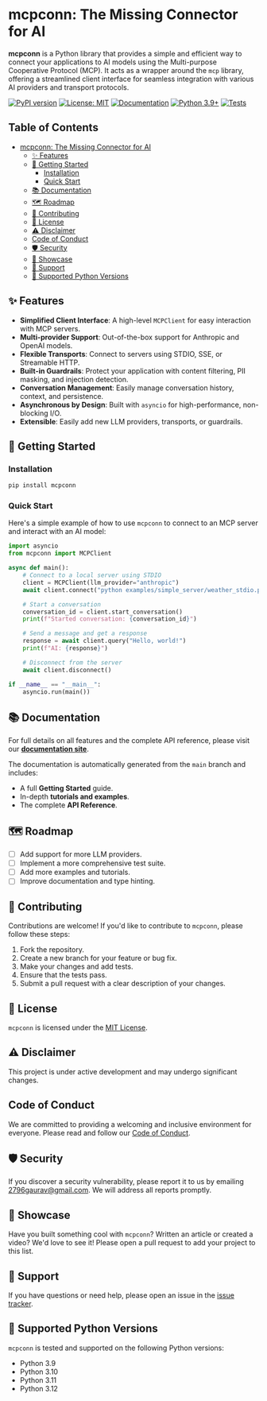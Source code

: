 # mcpconn: The Missing Connector for AI

**mcpconn** is a Python library that provides a simple and efficient way to connect your applications to AI models using the Multi-purpose Cooperative Protocol (MCP). It acts as a wrapper around the `mcp` library, offering a streamlined client interface for seamless integration with various AI providers and transport protocols.

[![PyPI version](https://badge.fury.io/py/mcpconn.svg)](https://badge.fury.io/py/mcpconn)
[![License: MIT](https://img.shields.io/badge/License-MIT-yellow.svg)](https://opensource.org/licenses/MIT)
[![Documentation](https://img.shields.io/badge/Documentation-blue.svg)](https://2796gaurav.github.io/mcpconn)
[![Python 3.9+](https://img.shields.io/badge/python-3.9+-blue.svg)](https://www.python.org/downloads/)
[![Tests](https://github.com/2796gaurav/mcpconn/workflows/Python%20Tests/badge.svg)](https://github.com/2796gaurav/mcpconn/actions)

## Table of Contents

- [mcpconn: The Missing Connector for AI](#mcpconn-the-missing-connector-for-ai)
  - [✨ Features](#-features)
  - [🚀 Getting Started](#-getting-started)
    - [Installation](#installation)
    - [Quick Start](#quick-start)
  - [📚 Documentation](#-documentation)
  - [🗺️ Roadmap](#️-roadmap)
  - [🤝 Contributing](#-contributing)
  - [📄 License](#-license)
  - [⚠️ Disclaimer](#️-disclaimer)
  - [Code of Conduct](#code-of-conduct)
  - [🛡️ Security](#️-security)
  - [🌟 Showcase](#-showcase)
  - [💬 Support](#-support)
  - [🐍 Supported Python Versions](#-supported-python-versions)

## ✨ Features

- **Simplified Client Interface**: A high-level `MCPClient` for easy interaction with MCP servers.
- **Multi-provider Support**: Out-of-the-box support for Anthropic and OpenAI models.
- **Flexible Transports**: Connect to servers using STDIO, SSE, or Streamable HTTP.
- **Built-in Guardrails**: Protect your application with content filtering, PII masking, and injection detection.
- **Conversation Management**: Easily manage conversation history, context, and persistence.
- **Asynchronous by Design**: Built with `asyncio` for high-performance, non-blocking I/O.
- **Extensible**: Easily add new LLM providers, transports, or guardrails.

## 🚀 Getting Started

### Installation

```bash
pip install mcpconn
```

### Quick Start

Here's a simple example of how to use `mcpconn` to connect to an MCP server and interact with an AI model:

```python
import asyncio
from mcpconn import MCPClient

async def main():
    # Connect to a local server using STDIO
    client = MCPClient(llm_provider="anthropic")
    await client.connect("python examples/simple_server/weather_stdio.py")

    # Start a conversation
    conversation_id = client.start_conversation()
    print(f"Started conversation: {conversation_id}")

    # Send a message and get a response
    response = await client.query("Hello, world!")
    print(f"AI: {response}")

    # Disconnect from the server
    await client.disconnect()

if __name__ == "__main__":
    asyncio.run(main())
```

## 📚 Documentation

For full details on all features and the complete API reference, please visit our **[documentation site](https://2796gaurav.github.io/mcpconn)**.

The documentation is automatically generated from the `main` branch and includes:

- A full **Getting Started** guide.
- In-depth **tutorials and examples**.
- The complete **API Reference**.

## 🗺️ Roadmap

- [ ] Add support for more LLM providers.
- [ ] Implement a more comprehensive test suite.
- [ ] Add more examples and tutorials.
- [ ] Improve documentation and type hinting.

## 🤝 Contributing 

Contributions are welcome! If you'd like to contribute to `mcpconn`, please follow these steps:

1.  Fork the repository.
2.  Create a new branch for your feature or bug fix.
3.  Make your changes and add tests.
4.  Ensure that the tests pass.
5.  Submit a pull request with a clear description of your changes.

## 📄 License

`mcpconn` is licensed under the [MIT License](LICENSE).

## ⚠️ Disclaimer

This project is under active development and may undergo significant changes.

## Code of Conduct

We are committed to providing a welcoming and inclusive environment for everyone. Please read and follow our [Code of Conduct](CODE_OF_CONDUCT.md).

## 🛡️ Security

If you discover a security vulnerability, please report it to us by emailing [2796gaurav@gmail.com](mailto:2796gaurav@gmail.com). We will address all reports promptly.

## 🌟 Showcase

Have you built something cool with `mcpconn`? Written an article or created a video? We'd love to see it! Please open a pull request to add your project to this list.

## 💬 Support

If you have questions or need help, please open an issue in the [issue tracker](https://github.com/2796gaurav/mcpconn/issues).

## 🐍 Supported Python Versions

`mcpconn` is tested and supported on the following Python versions:

- Python 3.9
- Python 3.10
- Python 3.11
- Python 3.12 